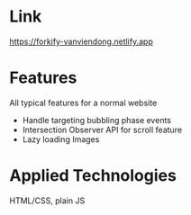 # Link
https://forkify-vanviendong.netlify.app

# Features
All typical features for a normal website
+ Handle targeting bubbling phase events
+ Intersection Observer API for scroll feature
+ Lazy loading Images

# Applied Technologies
HTML/CSS, plain JS
